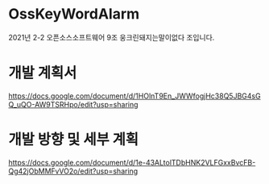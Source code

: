# OssKeyWordAlarm
2021년 2-2 오픈소스소프트웨어 9조 웅크린돼지는말이없다 조입니다.

# 개발 계획서
https://docs.google.com/document/d/1HOlnT9En_JWWfogjHc38Q5JBG4sGQ_uQO-AW9TSRHpo/edit?usp=sharing

# 개발 방향 및 세부 계획
https://docs.google.com/document/d/1e-43ALtolTDbHNK2VLFGxxBvcFB-Qg42jObMMFvVO2o/edit?usp=sharing